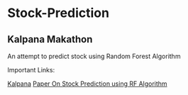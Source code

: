 # Stock-Prediction

## Kalpana Makathon

An attempt to predict stock using Random Forest Algorithm

Important Links:

[Kalpana](https://kalpana2019.netlify.com/)
[Paper On Stock Prediction using RF Algorithm](https://www.ijeat.org/wp-content/uploads/papers/v8i4/D6321048419.pdf)


